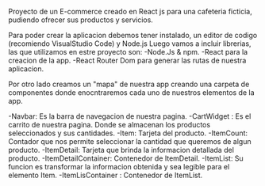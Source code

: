  Proyecto de un E-commerce creado en React js para una cafeteria ficticia, pudiendo ofrecer sus productos y servicios.

Para poder crear la aplicacion debemos tener instalado, un editor de codigo (recomiendo VisualStudio Code) y Node.js 
Luego vamos a incluir librerias, las que utilizamos en estre proyecto son:
-Node.Js & npm.
-React para la creacion de la app.
-React Router Dom para generar las rutas de nuestra aplicacion.

Por otro lado creamos un "mapa" de nuestra app creando una carpeta de componentes donde enocntraremos cada uno de nuestros elementos de la app.

-Navbar: Es la barra de navegacion de nuestra pagina.
-CartWidget : Es el carrito de nuestra pagina. Donde se almacenan los productos seleccionados y sus cantidades.
-Item: Tarjeta del producto.
-ItemCount: Contador que nos permite seleccionar la cantidad que queremos de algun producto.
-ItemDetail: Tarjeta que brinda la informacion detallada del producto.
-ItemDetailContainer: Contenedor de ItemDetail. 
-ItemList: Su funcion es transformar la informacion obtenida y sea legible para el elemento Item.
-ItemLisContainer : Contenedor de ItemList.
